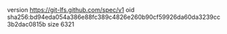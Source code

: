 version https://git-lfs.github.com/spec/v1
oid sha256:bd94eda054a386e88fc389c4826e260b90cf59926da60da3239cc3b2dac0815b
size 6321
